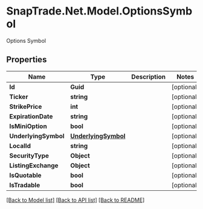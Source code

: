 # SnapTrade.Net.Model.OptionsSymbol
Options Symbol

## Properties

Name | Type | Description | Notes
------------ | ------------- | ------------- | -------------
**Id** | **Guid** |  | [optional] 
**Ticker** | **string** |  | [optional] 
**StrikePrice** | **int** |  | [optional] 
**ExpirationDate** | **string** |  | [optional] 
**IsMiniOption** | **bool** |  | [optional] 
**UnderlyingSymbol** | [**UnderlyingSymbol**](UnderlyingSymbol.md) |  | [optional] 
**LocalId** | **string** |  | [optional] 
**SecurityType** | **Object** |  | [optional] 
**ListingExchange** | **Object** |  | [optional] 
**IsQuotable** | **bool** |  | [optional] 
**IsTradable** | **bool** |  | [optional] 

[[Back to Model list]](../README.md#documentation-for-models) [[Back to API list]](../README.md#documentation-for-api-endpoints) [[Back to README]](../README.md)

